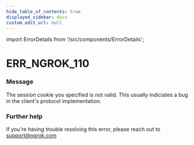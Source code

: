 ```yaml
---
hide_table_of_contents: true
displayed_sidebar: docs
custom_edit_url: null
---
```


import ErrorDetails from '/src/components/ErrorDetails';

# ERR_NGROK_110

### Message
The session cookie you specified is not valid.
This usually indiciates a bug in the client's protocol implementation.

### Further help
If you're having trouble resolving this error, please reach out to [support@ngrok.com](mailto:support@ngrok.com?subject=Help%20with%20ERR_NGROK_110)

<ErrorDetails error='err_ngrok_110' />
